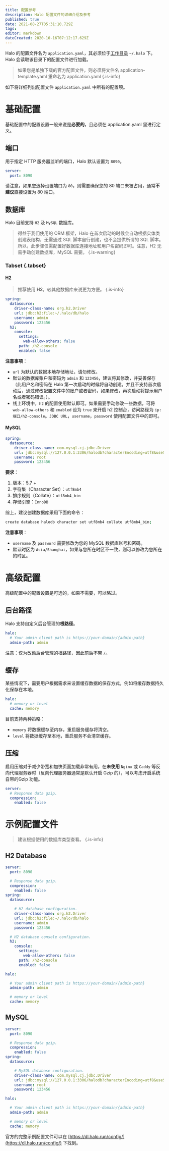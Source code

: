 ```yaml
---
title: 配置参考
description: Halo 配置文件的详细介绍及参考
published: true
date: 2021-08-27T05:31:10.729Z
tags: 
editor: markdown
dateCreated: 2020-10-16T07:12:17.629Z
---
```


Halo 的配置文件名为 `application.yaml`，其必须位于[工作目录](/install/prepare#%E5%B7%A5%E4%BD%9C%E7%9B%AE%E5%BD%95) `~/.halo` 下。 Halo 会读取该目录下的配置文件进行加载。

> 如果您是单独下载的官方配置文件，则必须将文件名 application-template.yaml 重命名为 application.yaml
{.is-info}

如下将详细列出配置文件 `application.yaml` 中所有的配置项。

# 基础配置
基础配置中的配置设置一般来说是**必要的**，且必须在 application.yaml 里进行定义。

## 端口
用于指定 HTTP 服务器监听的端口，Halo 默认设置为 `8090`。

```yaml
server:
  port: 8090
```

请注意，如果您选择设置端口为 `80`，则需要确保您的 80 端口未被占用，通常**不建议**直接设置为 80 端口。

## 数据库
Halo 目前支持 `H2` 及 `MySQL` 数据库。

> 得益于我们使用的 ORM 框架，Halo 在首次启动的时候会自动根据实体类创建表结构，无需通过 SQL 脚本自行创建，也不会提供所谓的 SQL 脚本。所以，此步骤仅需配置好数据库连接地址和用户名密码即可。注意，H2 无需手动创建数据库，MySQL 需要。
{.is-warning}

### Tabset {.tabset}

#### H2

> 推荐使用 **H2**，较其他数据库来说更为方便。
{.is-info}

```yaml
spring:
  datasource: 
    driver-class-name: org.h2.Driver
    url: jdbc:h2:file:~/.halo/db/halo
    username: admin
    password: 123456
  h2:
    console:
      settings:
        web-allow-others: false
      path: /h2-console
      enabled: false
```

**注意事项**：

- `url` 为默认的数据本地存储地址，请勿修改。
- 默认的数据库账户和密码为 `admin` 和 `123456`，建议将其修改，并妥善保存（此用户名和密码在 Halo 第一次启动的时候将自动创建。并且不支持首次启动后，通过修改配置文件中的账户或者密码，如果修改，再次启动将提示用户名或者密码错误。）。
- 线上环境中，`h2` 的配置使用默认即可。如果需要手动修改一些数据，可将 `web-allow-others` 和 `enabled` 设为 `true` 来开启 h2 控制台，访问路径为 `ip:端口/h2-console`。`JDBC URL`，`username`，`password` 使用配置文件中的即可。

#### MySQL

```yaml
spring:
  datasource: 
    driver-class-name: com.mysql.cj.jdbc.Driver
    url: jdbc:mysql://127.0.0.1:3306/halodb?characterEncoding=utf8&useSSL=false&serverTimezone=Asia/Shanghai&allowPublicKeyRetrieval=true
    username: root
    password: 123456
```

**要求**：

1. 版本：5.7 +
2. 字符集（Character Set）：`utf8mb4`
3. 排序规则（Collate）：`utf8mb4_bin`
4. 存储引擎：`InnoDB`

综上，建议创建数据库采用下面的命令：

```bash
create database halodb character set utf8mb4 collate utf8mb4_bin;
```

**注意事项**：

- `username` 及 `password` 需要修改为您的 MySQL 数据库账号和密码。
- 默认时区为 `Asia/Shanghai`，如果与您所在时区不一致，则可以修改为您所在的时区。

# 高级配置
高级配置中的配置设置是可选的，如果不需要，可以略过。

## 后台路径
Halo 支持自定义后台管理的**根路径**。

```yaml
halo:
  # Your admin client path is https://your-domain/{admin-path}
  admin-path: admin
```

注意：仅为改动后台管理的根路径，因此前后不带 `/`。

## 缓存
某些情况下，需要用户根据需求来设置缓存数据的保存方式，例如将缓存数据持久化保存在本地。

```yaml
halo:
  # memory or level
  cache: memory
```

目前支持两种策略：
- `memory` 将数据缓存至内存，重启服务缓存将清空。
- `level` 将数据缓存至本地，重启服务不会清空缓存。

## 压缩
启用压缩对于减少带宽和加快页面加载非常有用，在**未使用** `Nginx` 或 `Caddy` 等反向代理服务器时（反向代理服务器通常是默认开启 Gzip 的），可以考虑开启系统自带的Gzip 功能。

```yaml
server:
  # Response data gzip.
  compression:
    enabled: false
```

# 示例配置文件

> 建议根据使用的数据库类型查看。
{.is-info}

## H2 Database

```yaml
server:
  port: 8090

  # Response data gzip.
  compression:
    enabled: false
spring:
  datasource:

    # H2 database configuration.
    driver-class-name: org.h2.Driver
    url: jdbc:h2:file:~/.halo/db/halo
    username: admin
    password: 123456

  # H2 database console configuration.
  h2:
    console:
      settings:
        web-allow-others: false
      path: /h2-console
      enabled: false

halo:

  # Your admin client path is https://your-domain/{admin-path}
  admin-path: admin

  # memory or level
  cache: memory
```

## MySQL

```yaml
server:
  port: 8090

  # Response data gzip.
  compression:
    enabled: false
spring:
  datasource:

    # MySQL database configuration.
    driver-class-name: com.mysql.cj.jdbc.Driver
    url: jdbc:mysql://127.0.0.1:3306/halodb?characterEncoding=utf8&useSSL=false&serverTimezone=Asia/Shanghai&allowPublicKeyRetrieval=true
    username: root
    password: 123456

halo:

  # Your admin client path is https://your-domain/{admin-path}
  admin-path: admin

  # memory or level
  cache: memory
```

官方的完整示例配置文件可以在 [https://dl.halo.run/config/](https://dl.halo.run/config/) 下找到。
